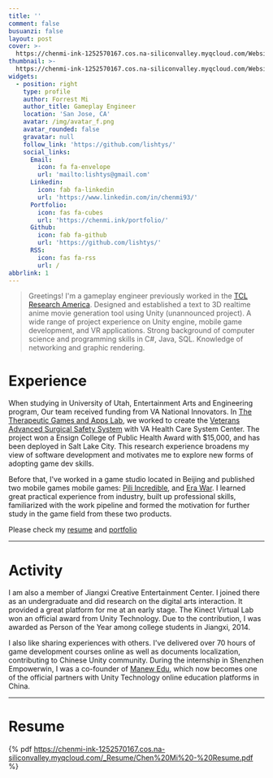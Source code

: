 ```yaml
---
title: ''
comment: false
busuanzi: false
layout: post
cover: >-
  https://chenmi-ink-1252570167.cos.na-siliconvalley.myqcloud.com/Website/Profile/Profile_Banner.JPG
thumbnail: >-
  https://chenmi-ink-1252570167.cos.na-siliconvalley.myqcloud.com/Website/Profile/Profile_Banner.JPG
widgets:
  - position: right
    type: profile
    author: Forrest Mi
    author_title: Gameplay Engineer
    location: 'San Jose, CA'
    avatar: /img/avatar_f.png
    avatar_rounded: false
    gravatar: null
    follow_link: 'https://github.com/lishtys/'
    social_links:
      Email:
        icon: fa fa-envelope
        url: 'mailto:lishtys@gmail.com'
      Linkedin:
        icon: fab fa-linkedin
        url: 'https://www.linkedin.com/in/chenmi93/'
      Portfolio:
        icon: fas fa-cubes
        url: 'https://chenmi.ink/portfolio/'
      Github:
        icon: fab fa-github
        url: 'https://github.com/lishtys/'
      RSS:
        icon: fas fa-rss
        url: /
abbrlink: 1
---
```


> Greetings! I'm a gameplay engineer previously worked in the [TCL Research America](https://www.tcl.com/us/en). Designed and established a text to 3D realtime anime movie generation tool using Unity (unannounced project). A wide range of project experience on Unity engine, mobile game development, and VR applications. Strong background of computer science and programming skills in C#, Java, SQL. Knowledge of networking and graphic rendering.    	     


# Experience

When studying  in University of Utah, Entertainment Arts and Engineering program, Our team received funding from VA National Innovators. In [The Therapeutic Games and Apps Lab](https://library.med.utah.edu/synapse/gapp/), we worked to create the [ Veterans Advanced Surgical Safety System](https://chenmi.ink/portfolio/Surgery_Checklist.html) with VA Health Care System Center. The project won a Ensign College of Public Health Award with $15,000, and has been deployed in Salt Lake City. This research experience broadens my view of software development and motivates me to explore new forms of adopting game dev skills.

Before that, I've worked in a game studio located in Beijing and published two mobile games mobile games: [Pili Incredible](https://chenmi.ink/portfolio/Pili_Incredible.html), and [Era War](https://chenmi.ink/portfolio/Era_War.html). I learned great practical experience from industry, built up professional skills, familiarized with the work pipeline and formed the motivation for further study in the game field from these two products.


Please check my [resume](https://chenmi-ink-1252570167.cos.na-siliconvalley.myqcloud.com/_Resume/Chen%20Mi%20-%20Resume.pdf) and [portfolio](/portfolio/index.html) 

---

# Activity

I am also a member of Jiangxi Creative Entertainment Center. I joined there as an undergraduate and did research on the digital arts interaction. It provided a great platform for me at an early stage. The  Kinect Virtual Lab won an official award from Unity Technology. Due to the contribution, I was awarded as Person of the Year among college students in Jiangxi, 2014.


I also like sharing experiences with others. I've delivered over 70 hours of game development courses online as well as documents localization, contributing to Chinese Unity community. During the internship in Shenzhen Empowerwin, I was a co-founder of [Manew Edu](http://edu.manew.com/), which now becomes one of the official partners with Unity Technology online education platforms in China.


---
# Resume

{% pdf https://chenmi-ink-1252570167.cos.na-siliconvalley.myqcloud.com/_Resume/Chen%20Mi%20-%20Resume.pdf %}


